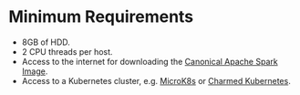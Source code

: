 # Minimum Requirements 

- 8GB of HDD.
- 2 CPU threads per host.
- Access to the internet for downloading the [Canonical Apache Spark Image](https://github.com/canonical/charmed-spark-rock/pkgs/container/charmed-spark).
- Access to a Kubernetes cluster, e.g. [MicroK8s](https://microk8s.io/) or [Charmed Kubernetes](https://ubuntu.com/kubernetes/charmed-k8s).